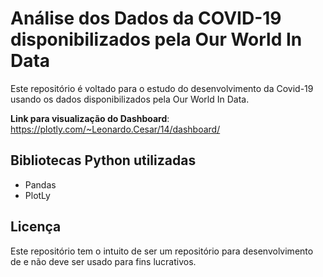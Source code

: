 # Análise dos Dados da COVID-19 disponibilizados pela Our World In Data

Este repositório é voltado para o estudo do desenvolvimento da Covid-19 usando
os dados disponibilizados pela Our World In Data.

**Link para visualização do Dashboard**: https://plotly.com/~Leonardo.Cesar/14/dashboard/


## Bibliotecas Python  utilizadas

* Pandas
* PlotLy

## Licença

Este repositório tem o intuito de ser um repositório para desenvolvimento de
e não deve ser usado para fins lucrativos.
